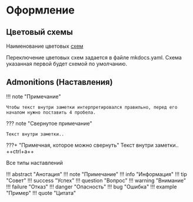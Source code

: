 # Оформление

## Цветовый схемы
Наименование цветовых [схем](https://squidfunk.github.io/mkdocs-material/setup/changing-the-colors/)

Переключение цветовых схем задается в файле mkdocs.yaml. Схема указанная первой будет схемой по умолчанию.


## Admonitions (Наставления)

!!! note "Примечание"

    Чтобы текст внутри заметки интерпретировался правильно, перед его началом нужно поставить 4 пробела.


??? note "Свернутое примечание"

    Текст внутри заметки..

???+ "Примечная, которое можно свернуть"
    Текст внутри заметки.. ++ctrl+a++


Все типы наставлений

!!! abstract "Анотация"
!!! note "Примечание"
!!! info "Информация"
!!! tip "Cовет"
!!! success "Успех"
!!! question "Вопрос"
!!! warning "Внимание"
!!! failure "Отказ"
!!! danger "Опасность"
!!! bug "Ошибка"
!!! example "Пример"
!!! quote "Цитата"



